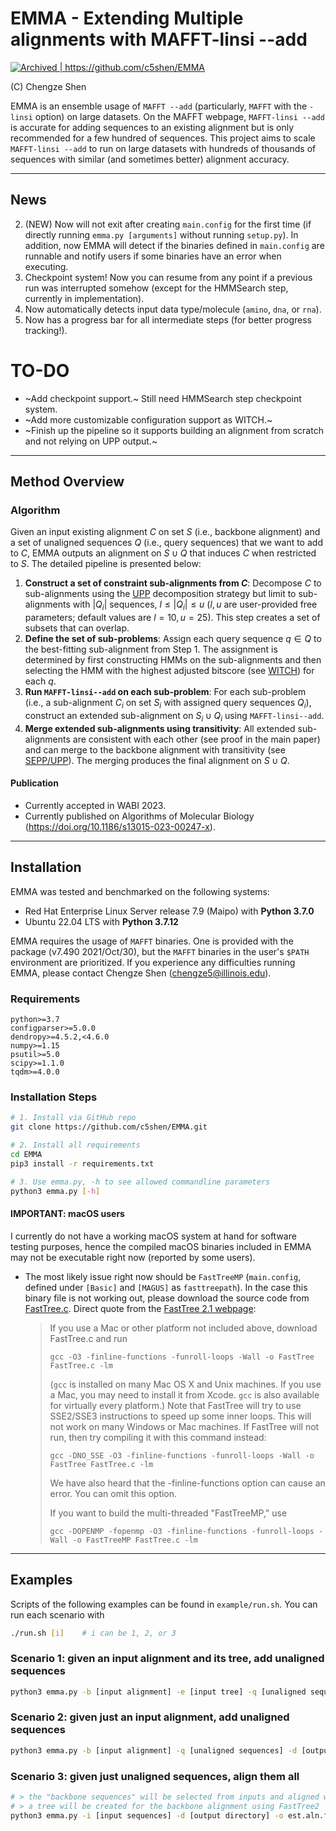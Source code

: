 # EMMA - Extending Multiple alignments with MAFFT-linsi --add
<a href="https://archive.softwareheritage.org/browse/origin/?origin_url=https://github.com/c5shen/EMMA">
    <img src="https://archive.softwareheritage.org/badge/origin/https://github.com/c5shen/EMMA/" alt="Archived | https://github.com/c5shen/EMMA"/>
</a>


(C) Chengze Shen

EMMA is an ensemble usage of `MAFFT --add` (particularly, `MAFFT` with the `-linsi` option) on large datasets. On the MAFFT webpage, `MAFFT-linsi --add` is accurate for adding sequences to an existing alignment but is only recommended for a few hundred of sequences. This project aims to scale `MAFFT-linsi --add` to run on large datasets with hundreds of thousands of sequences with similar (and sometimes better) alignment accuracy.

----
News
----
2. (NEW) Now will not exit after creating `main.config` for the first time (if directly running `emma.py [arguments]` without running `setup.py`). In addition, now EMMA will detect if the binaries defined in `main.config` are runnable and notify users if some binaries have an error when executing.
1. Checkpoint system! Now you can resume from any point if a previous run was interrupted somehow (except for the HMMSearch step, currently in implementation).
2. Now automatically detects input data type/molecule (`amino`, `dna`, or `rna`).
3. Now has a progress bar for all intermediate steps (for better progress tracking!).


# TO-DO
* ~Add checkpoint support.~ Still need HMMSearch step checkpoint system.
* ~Add more customizable configuration support as WITCH.~
* ~Finish up the pipeline so it supports building an alignment from scratch and not relying on UPP output.~


---------------
Method Overview
---------------
### Algorithm
Given an input existing alignment $C$ on set $S$ (i.e., backbone alignment) and a set of unaligned sequences $Q$ (i.e., query sequences) that we want to add to $C$, EMMA outputs an alignment on $S\cup Q$ that induces $C$ when restricted to $S$. The detailed pipeline is presented below:
1. __Construct a set of constraint sub-alignments from $C$__: Decompose $C$ to sub-alignments using the [UPP](https://github.com/smirarab/sepp/blob/master/README.UPP.md) decomposition strategy but limit to sub-alignments with $|Q_i|$ sequences, $l\leq |Q_i|\leq u$ ($l,u$ are user-provided free parameters; default values are $l=10,u=25$). This step creates a set of subsets that can overlap.
2. __Define the set of sub-problems__: Assign each query sequence $q\in Q$ to the best-fitting sub-alignment from Step 1. The assignment is determined by first constructing HMMs on the sub-alignments and then selecting the HMM with the highest adjusted bitscore (see [WITCH](https://github.com/c5shen/WITCH)) for each $q$.
3. __Run `MAFFT-linsi--add` on each sub-problem__: For each sub-problem (i.e., a sub-alignment $C_i$ on set $S_i$ with assigned query sequences $Q_i$), construct an extended sub-alignment on $S_i\cup Q_i$ using `MAFFT-linsi--add`.
4. __Merge extended sub-alignments using transitivity__: All extended sub-alignments are consistent with each other (see proof in the main paper) and can merge to the backbone alignment with transitivity (see [SEPP/UPP](https://github.com/smirarab/sepp)). The merging produces the final alignment on $S\cup Q$.

#### Publication
* Currently accepted in WABI 2023.
* Currently published on Algorithms of Molecular Biology (https://doi.org/10.1186/s13015-023-00247-x).

------------
Installation
------------
EMMA was tested and benchmarked on the following systems:
* Red Hat Enterprise Linux Server release 7.9 (Maipo) with __Python 3.7.0__
* Ubuntu 22.04 LTS with __Python 3.7.12__

EMMA requires the usage of `MAFFT` binaries. One is provided with the package (v7.490 2021/Oct/30), but the `MAFFT` binaries in the user's `$PATH` environment are prioritized. If you experience any difficulties running EMMA, please contact Chengze Shen (chengze5@illinois.edu).

### Requirements
```
python>=3.7
configparser>=5.0.0
dendropy>=4.5.2,<4.6.0
numpy>=1.15
psutil>=5.0
scipy>=1.1.0
tqdm>=4.0.0
```

### Installation Steps
```bash
# 1. Install via GitHub repo
git clone https://github.com/c5shen/EMMA.git

# 2. Install all requirements
cd EMMA
pip3 install -r requirements.txt

# 3. Use emma.py, -h to see allowed commandline parameters
python3 emma.py [-h]
```

#### IMPORTANT: macOS users
I currently do not have a working macOS system at hand for software testing purposes, hence the compiled macOS binaries included in EMMA may not be executable right now (reported by some users).
    
* The most likely issue right now should be `FastTreeMP` (`main.config`, defined under `[Basic]` and `[MAGUS]` as `fasttreepath`). In the case this binary file is not working out, please download the source code from [FastTree.c](http://www.microbesonline.org/fasttree/FastTree.c).
Direct quote from the [FastTree 2.1 webpage](http://www.microbesonline.org/fasttree/#Install):

    > If you use a Mac or other platform not included above, download FastTree.c and run
    >
    > `gcc -O3 -finline-functions -funroll-loops -Wall -o FastTree FastTree.c -lm`
    >
    > (`gcc` is installed on many Mac OS X and Unix machines. If you use a Mac, you may need to install it from Xcode. `gcc` is also available for virtually every platform.) Note that FastTree will try to use SSE2/SSE3 instructions to speed up some inner loops. This will not work on many Windows or Mac machines. If FastTree will not run, then try compiling it with this command instead:
    >
    > `gcc -DNO_SSE -O3 -finline-functions -funroll-loops -Wall -o FastTree FastTree.c -lm`
    >
    > We have also heard that the -finline-functions option can cause an error. You can omit this option.
    >
    > If you want to build the multi-threaded "FastTreeMP," use
    >
    > `gcc -DOPENMP -fopenmp -O3 -finline-functions -funroll-loops -Wall -o FastTreeMP FastTree.c -lm`

-------
Examples
-------
Scripts of the following examples can be found in `example/run.sh`. You can run each scenario with
```bash
./run.sh [i]    # i can be 1, 2, or 3
```

### Scenario 1: given an input alignment and its tree, add unaligned sequences
```bash
python3 emma.py -b [input alignment] -e [input tree] -q [unaligned sequences] -d [output directory] -o est.aln.fasta
```

### Scenario 2: given just an input alignment, add unaligned sequences
```bash
python3 emma.py -b [input alignment] -q [unaligned sequences] -d [output directory] -o est.aln.fasta
```

### Scenario 3: given just unaligned sequences, align them all
```bash
# > the "backbone sequences" will be selected from inputs and aligned with default MAGUS
# > a tree will be created for the backbone alignment using FastTree2
python3 emma.py -i [input sequences] -d [output directory] -o est.aln.fasta
```
